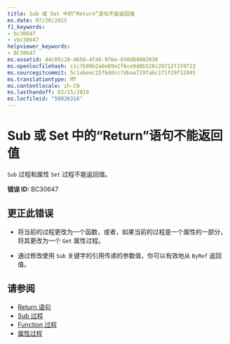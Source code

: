 ```yaml
---
title: Sub 或 Set 中的“Return”语句不能返回值
ms.date: 07/20/2015
f1_keywords:
- bc30647
- vbc30647
helpviewer_keywords:
- BC30647
ms.assetid: d4c05c28-d650-4f49-976e-650d84802036
ms.openlocfilehash: c1c7b99b2a8e89e2f6ce9d8b528c29712f159723
ms.sourcegitcommit: 5c1abeec15fbddcc7dbaa729fabc1f1f29f12045
ms.translationtype: MT
ms.contentlocale: zh-CN
ms.lasthandoff: 03/15/2019
ms.locfileid: "58026316"
---
```

# <a name="return-statement-in-a-sub-or-a-set-cannot-return-a-value"></a>Sub 或 Set 中的“Return”语句不能返回值
`Sub` 过程和属性 `Set` 过程不能返回值。  
  
 **错误 ID:** BC30647  
  
## <a name="to-correct-this-error"></a>更正此错误  
  
-   将当前的过程更改为一个函数，或者，如果当前的过程是一个属性的一部分，将其更改为一个 `Get` 属性过程。  
  
-   通过修改使用 `Sub` 关键字的引用传递的参数值，你可以有效地从 `ByRef` 返回值。  
  
## <a name="see-also"></a>请参阅

- [Return 语句](../../visual-basic/language-reference/statements/return-statement.md)
- [Sub 过程](../../visual-basic/programming-guide/language-features/procedures/sub-procedures.md)
- [Function 过程](../../visual-basic/programming-guide/language-features/procedures/function-procedures.md)
- [属性过程](../../visual-basic/programming-guide/language-features/procedures/property-procedures.md)
